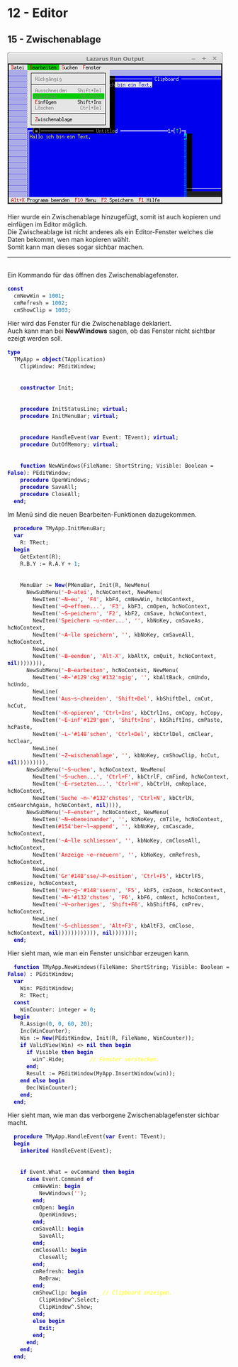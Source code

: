 <html>
    <b><h1>12 - Editor</h1></b>
    <b><h2>15 - Zwischenablage</h2></b>
<img src="image.png" alt="Selfhtml"><br><br>
Hier wurde ein Zwischenablage hinzugefügt, somit ist auch kopieren und einfügen im Editor möglich.<br>
Die Zwischeablage ist nicht anderes als ein Editor-Fenster welches die Daten bekommt, wen man kopieren wählt.<br>
Somit kann man dieses sogar sichbar machen.<br>
<hr><br>
Ein Kommando für das öffnen des Zwischenablagefenster.<br>
<pre><code><b><font color="0000BB">const</font></b>
  cmNewWin = <font color="#0077BB">1001</font>;
  cmRefresh = <font color="#0077BB">1002</font>;
  cmShowClip = <font color="#0077BB">1003</font>;</code></pre>
Hier wird das Fenster für die Zwischenablage deklariert.<br>
Auch kann man bei <b>NewWindows</b> sagen, ob das Fenster nicht sichtbar ezeigt werden soll.<br>
<pre><code><b><font color="0000BB">type</font></b>
  TMyApp = <b><font color="0000BB">object</font></b>(TApplication)
    ClipWindow: PEditWindow;
<br>
    <b><font color="0000BB">constructor</font></b> Init;
<br>
    <b><font color="0000BB">procedure</font></b> InitStatusLine; <b><font color="0000BB">virtual</font></b>;
    <b><font color="0000BB">procedure</font></b> InitMenuBar; <b><font color="0000BB">virtual</font></b>;
<br>
    <b><font color="0000BB">procedure</font></b> HandleEvent(<b><font color="0000BB">var</font></b> Event: TEvent); <b><font color="0000BB">virtual</font></b>;
    <b><font color="0000BB">procedure</font></b> OutOfMemory; <b><font color="0000BB">virtual</font></b>;
<br>
    <b><font color="0000BB">function</font></b> NewWindows(FileName: ShortString; Visible: Boolean = <b><font color="0000BB">False</font></b>): PEditWindow;
    <b><font color="0000BB">procedure</font></b> OpenWindows;
    <b><font color="0000BB">procedure</font></b> SaveAll;
    <b><font color="0000BB">procedure</font></b> CloseAll;
  <b><font color="0000BB">end</font></b>;</code></pre>
Im Menü sind die neuen Bearbeiten-Funktionen dazugekommen.<br>
<pre><code>  <b><font color="0000BB">procedure</font></b> TMyApp.InitMenuBar;
  <b><font color="0000BB">var</font></b>
    R: TRect;
  <b><font color="0000BB">begin</font></b>
    GetExtent(R);
    R.B.Y := R.A.Y + <font color="#0077BB">1</font>;
<br>
    MenuBar := <b><font color="0000BB">New</font></b>(PMenuBar, Init(R, NewMenu(
      NewSubMenu(<font color="#FF0000">'~D~atei'</font>, hcNoContext, NewMenu(
        NewItem(<font color="#FF0000">'~N~eu'</font>, <font color="#FF0000">'F4'</font>, kbF4, cmNewWin, hcNoContext,
        NewItem(<font color="#FF0000">'~O~effnen...'</font>, <font color="#FF0000">'F3'</font>, kbF3, cmOpen, hcNoContext,
        NewItem(<font color="#FF0000">'~S~peichern'</font>, <font color="#FF0000">'F2'</font>, kbF2, cmSave, hcNoContext,
        NewItem(<font color="#FF0000">'Speichern ~u~nter...'</font>, <font color="#FF0000">''</font>, kbNoKey, cmSaveAs, hcNoContext,
        NewItem(<font color="#FF0000">'~A~lle speichern'</font>, <font color="#FF0000">''</font>, kbNoKey, cmSaveAll, hcNoContext,
        NewLine(
        NewItem(<font color="#FF0000">'~B~eenden'</font>, <font color="#FF0000">'Alt-X'</font>, kbAltX, cmQuit, hcNoContext, <b><font color="0000BB">nil</font></b>)))))))),
      NewSubMenu(<font color="#FF0000">'~B~earbeiten'</font>, hcNoContext, NewMenu(
        NewItem(<font color="#FF0000">'~R~'</font><font color="#FF0000">#129</font><font color="#FF0000">'ckg'</font><font color="#FF0000">#132</font><font color="#FF0000">'ngig'</font>, <font color="#FF0000">''</font>, kbAltBack, cmUndo, hcUndo,
        NewLine(
        NewItem(<font color="#FF0000">'Aus~s~chneiden'</font>, <font color="#FF0000">'Shift+Del'</font>, kbShiftDel, cmCut, hcCut,
        NewItem(<font color="#FF0000">'~K~opieren'</font>, <font color="#FF0000">'Ctrl+Ins'</font>, kbCtrlIns, cmCopy, hcCopy,
        NewItem(<font color="#FF0000">'~E~inf'</font><font color="#FF0000">#129</font><font color="#FF0000">'gen'</font>, <font color="#FF0000">'Shift+Ins'</font>, kbShiftIns, cmPaste, hcPaste,
        NewItem(<font color="#FF0000">'~L~'</font><font color="#FF0000">#148</font><font color="#FF0000">'schen'</font>, <font color="#FF0000">'Ctrl+Del'</font>, kbCtrlDel, cmClear, hcClear,
        NewLine(
        NewItem(<font color="#FF0000">'~Z~wischenablage'</font>, <font color="#FF0000">''</font>, kbNoKey, cmShowClip, hcCut, <b><font color="0000BB">nil</font></b>))))))))),
      NewSubMenu(<font color="#FF0000">'~S~uchen'</font>, hcNoContext, NewMenu(
        NewItem(<font color="#FF0000">'~S~uchen...'</font>, <font color="#FF0000">'Ctrl+F'</font>, kbCtrlF, cmFind, hcNoContext,
        NewItem(<font color="#FF0000">'~E~rsetzten...'</font>, <font color="#FF0000">'Ctrl+H'</font>, kbCtrlH, cmReplace, hcNoContext,
        NewItem(<font color="#FF0000">'Suche ~n~'</font><font color="#FF0000">#132</font><font color="#FF0000">'chstes'</font>, <font color="#FF0000">'Ctrl+N'</font>, kbCtrlN, cmSearchAgain, hcNoContext, <b><font color="0000BB">nil</font></b>)))),
      NewSubMenu(<font color="#FF0000">'~F~enster'</font>, hcNoContext, NewMenu(
        NewItem(<font color="#FF0000">'~N~ebeneinander'</font>, <font color="#FF0000">''</font>, kbNoKey, cmTile, hcNoContext,
        NewItem(<font color="#FF0000">#154</font><font color="#FF0000">'ber~l~append'</font>, <font color="#FF0000">''</font>, kbNoKey, cmCascade, hcNoContext,
        NewItem(<font color="#FF0000">'~A~lle schliessen'</font>, <font color="#FF0000">''</font>, kbNoKey, cmCloseAll, hcNoContext,
        NewItem(<font color="#FF0000">'Anzeige ~e~rneuern'</font>, <font color="#FF0000">''</font>, kbNoKey, cmRefresh, hcNoContext,
        NewLine(
        NewItem(<font color="#FF0000">'Gr'</font><font color="#FF0000">#148</font><font color="#FF0000">'sse/~P~osition'</font>, <font color="#FF0000">'Ctrl+F5'</font>, kbCtrlF5, cmResize, hcNoContext,
        NewItem(<font color="#FF0000">'Ver~g~'</font><font color="#FF0000">#148</font><font color="#FF0000">'ssern'</font>, <font color="#FF0000">'F5'</font>, kbF5, cmZoom, hcNoContext,
        NewItem(<font color="#FF0000">'~N~'</font><font color="#FF0000">#132</font><font color="#FF0000">'chstes'</font>, <font color="#FF0000">'F6'</font>, kbF6, cmNext, hcNoContext,
        NewItem(<font color="#FF0000">'~V~orheriges'</font>, <font color="#FF0000">'Shift+F6'</font>, kbShiftF6, cmPrev, hcNoContext,
        NewLine(
        NewItem(<font color="#FF0000">'~S~chliessen'</font>, <font color="#FF0000">'Alt+F3'</font>, kbAltF3, cmClose, hcNoContext, <b><font color="0000BB">nil</font></b>)))))))))))), <b><font color="0000BB">nil</font></b>)))))));
  <b><font color="0000BB">end</font></b>;</code></pre>
Hier sieht man, wie man ein Fenster unsichbar erzeugen kann.<br>
<pre><code>  <b><font color="0000BB">function</font></b> TMyApp.NewWindows(FileName: ShortString; Visible: Boolean = <b><font color="0000BB">False</font></b>) : PEditWindow;
  <b><font color="0000BB">var</font></b>
    Win: PEditWindow;
    R: TRect;
  <b><font color="0000BB">const</font></b>
    WinCounter: integer = <font color="#0077BB">0</font>;
  <b><font color="0000BB">begin</font></b>
    R.Assign(<font color="#0077BB">0</font>, <font color="#0077BB">0</font>, <font color="#0077BB">60</font>, <font color="#0077BB">20</font>);
    Inc(WinCounter);
    Win := <b><font color="0000BB">New</font></b>(PEditWindow, Init(R, FileName, WinCounter));
    <b><font color="0000BB">if</font></b> ValidView(Win) <> <b><font color="0000BB">nil</font></b> <b><font color="0000BB">then</font></b> <b><font color="0000BB">begin</font></b>
      <b><font color="0000BB">if</font></b> Visible <b><font color="0000BB">then</font></b> <b><font color="0000BB">begin</font></b>
        win^.Hide;        <i><font color="#FFFF00">// Fenster verstecken.</font></i>
      <b><font color="0000BB">end</font></b>;
      Result := PEditWindow(MyApp.InsertWindow(win));
    <b><font color="0000BB">end</font></b> <b><font color="0000BB">else</font></b> <b><font color="0000BB">begin</font></b>
      Dec(WinCounter);
    <b><font color="0000BB">end</font></b>;
  <b><font color="0000BB">end</font></b>;</code></pre>
Hier sieht man, wie man das verborgene Zwischenablagefenster sichbar macht.<br>
<pre><code>  <b><font color="0000BB">procedure</font></b> TMyApp.HandleEvent(<b><font color="0000BB">var</font></b> Event: TEvent);
  <b><font color="0000BB">begin</font></b>
    <b><font color="0000BB">inherited</font></b> HandleEvent(Event);
<br>
    <b><font color="0000BB">if</font></b> Event.What = evCommand <b><font color="0000BB">then</font></b> <b><font color="0000BB">begin</font></b>
      <b><font color="0000BB">case</font></b> Event.Command <b><font color="0000BB">of</font></b>
        cmNewWin: <b><font color="0000BB">begin</font></b>
          NewWindows(<font color="#FF0000">''</font>);
        <b><font color="0000BB">end</font></b>;
        cmOpen: <b><font color="0000BB">begin</font></b>
          OpenWindows;
        <b><font color="0000BB">end</font></b>;
        cmSaveAll: <b><font color="0000BB">begin</font></b>
          SaveAll;
        <b><font color="0000BB">end</font></b>;
        cmCloseAll: <b><font color="0000BB">begin</font></b>
          CloseAll;
        <b><font color="0000BB">end</font></b>;
        cmRefresh: <b><font color="0000BB">begin</font></b>
          ReDraw;
        <b><font color="0000BB">end</font></b>;
        cmShowClip: <b><font color="0000BB">begin</font></b>     <i><font color="#FFFF00">// Clipboard anzeigen.</font></i>
          ClipWindow^.Select;
          ClipWindow^.Show;
        <b><font color="0000BB">end</font></b>;
        <b><font color="0000BB">else</font></b> <b><font color="0000BB">begin</font></b>
          <b><font color="0000BB">Exit</font></b>;
        <b><font color="0000BB">end</font></b>;
      <b><font color="0000BB">end</font></b>;
    <b><font color="0000BB">end</font></b>;
  <b><font color="0000BB">end</font></b>;</code></pre>
<br>
</html>
